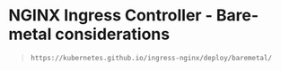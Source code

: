 # NGINX Ingress Controller - Bare-metal considerations

> `https://kubernetes.github.io/ingress-nginx/deploy/baremetal/`

